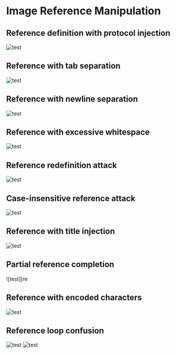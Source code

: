# Image Reference Manipulation

## Reference definition with protocol injection
![test][ref1]

[ref1]: javascript:alert('ref')

## Reference with tab separation
![test][ref2]

[ref2]:	javascript:alert('tab-ref')

## Reference with newline separation
![test][ref3]

[ref3]:
    javascript:alert('newline-ref')

## Reference with excessive whitespace
![test][ref4]

[ref4]:     javascript:alert('space-ref')

## Reference redefinition attack
![test][ref5]

[ref5]: https://safe.com/image.jpg
[ref5]: javascript:alert('redef')

## Case-insensitive reference attack
![test][REF6]

[ref6]: javascript:alert('case')

## Reference with title injection
![test][ref7]

[ref7]: https://safe.com/img.jpg "javascript:alert('title')"

## Partial reference completion
![test][re

[ref8]: javascript:alert('partial')

## Reference with encoded characters
![test][ref9]

[ref9]: java%73cript:alert('encoded-ref')

## Reference loop confusion
![test][loop1]
![test][loop2]

[loop1]: javascript:alert('loop1')
[loop2]: [loop1]